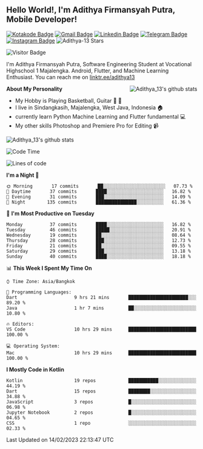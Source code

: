 
## Hello World!, I'm Adithya Firmansyah Putra, Mobile Developer!

[![Kotakode Badge](https://img.shields.io/badge/-Kotakode-green?style=plastic&logo=Kotakode&link=https://kotakode.com/users/527/adithya-13)](https://kotakode.com/users/527/adithya-13)
[![Gmail Badge](https://img.shields.io/badge/-Gmail-white?style=plastic&logo=Gmail&link=mailto:aditputrafirmansyah@gmail.com)](mailto:aditputrafirmansyah@gmail.com)
[![Linkedin Badge](https://img.shields.io/badge/-LinkedIn-blue?style=plastic&logo=Linkedin&link=https://www.linkedin.com/in/aditputrafirmansyah/)](https://www.linkedin.com/in/aditputrafirmansyah/) 
[![Telegram Badge](https://img.shields.io/badge/-Telegram-blue?style=plastic&logo=telegram&link=https://t.me/Adithya_13)](https://t.me/Adithya_13) 
[![Instagram Badge](https://img.shields.io/badge/-Instagram-white?style=plastic&logo=instagram&link=https://www.instagram.com/adithya_firmansyahputra/)](https://www.instagram.com/adithya_firmansyahputra/)
![Adithya-13 Stars](https://img.shields.io/github/stars/Adithya-13?affiliations=OWNER&style=social)

![Visitor Badge](https://visitor-badge.laobi.icu/badge?page_id=Adithya-13.Adithya-13)

I'm Adithya Firmansyah Putra, Software Engineering Student at Vocational Highschool 1 Majalengka. Android, Flutter, and Machine Learning Enthusiast. You can reach me on [linktr.ee/adithya13](https://linktr.ee/adithya13)

<img align="right" alt="Adithya_13's github stats" src="https://github-readme-stats.vercel.app/api/top-langs/?username=Adithya-13&theme=radical&show_icons=true&hide_border=true&line_height=24"/>

**About My Personality**

- My Hobby is Playing Basketball, Guitar :basketball: :guitar: 
- I live in Sindangkasih, Majalengka, West Java, Indonesia :house:
- currently learn Python Machine Learning and Flutter fundamental :computer:
- My other skills Photoshop and Premiere Pro for Editing :video_camera:

<img alt="Adithya_13's github stats" src="https://github-readme-stats.vercel.app/api?username=Adithya-13&count_private=true&show_icons=true&hide_border=true&include_all_commits=true&line_height=24&theme=radical"/>

<!--START_SECTION:waka-->
![Code Time](http://img.shields.io/badge/Code%20Time-1%2C758%20hrs%2012%20mins-blue)

![Lines of code](https://img.shields.io/badge/From%20Hello%20World%20I%27ve%20Written-1%20Million%20lines%20of%20code-blue)

**I'm a Night 🦉** 

```text
🌞 Morning       17 commits       ██░░░░░░░░░░░░░░░░░░░░░░░   07.73 % 
🌆 Daytime       37 commits       ████░░░░░░░░░░░░░░░░░░░░░   16.82 % 
🌃 Evening       31 commits       ███░░░░░░░░░░░░░░░░░░░░░░   14.09 % 
🌙 Night        135 commits       ███████████████░░░░░░░░░░   61.36 % 

```
📅 **I'm Most Productive on Tuesday** 

```text
Monday          37 commits       ████░░░░░░░░░░░░░░░░░░░░░   16.82 % 
Tuesday         46 commits       █████░░░░░░░░░░░░░░░░░░░░   20.91 % 
Wednesday       19 commits       ██░░░░░░░░░░░░░░░░░░░░░░░   08.64 % 
Thursday        28 commits       ███░░░░░░░░░░░░░░░░░░░░░░   12.73 % 
Friday          21 commits       ██░░░░░░░░░░░░░░░░░░░░░░░   09.55 % 
Saturday        29 commits       ███░░░░░░░░░░░░░░░░░░░░░░   13.18 % 
Sunday          40 commits       ████░░░░░░░░░░░░░░░░░░░░░   18.18 % 

```


📊 **This Week I Spent My Time On** 

```text
⌚︎ Time Zone: Asia/Bangkok

💬 Programming Languages: 
Dart                     9 hrs 21 mins       ██████████████████████░░░   89.20 % 
Java                     1 hr 7 mins         ██░░░░░░░░░░░░░░░░░░░░░░░   10.80 % 

🔥 Editors: 
VS Code                  10 hrs 29 mins      █████████████████████████   100.00 % 

💻 Operating System: 
Mac                      10 hrs 29 mins      █████████████████████████   100.00 % 

```

**I Mostly Code in Kotlin** 

```text
Kotlin                   19 repos            ███████████░░░░░░░░░░░░░░   44.19 % 
Dart                     15 repos            ████████░░░░░░░░░░░░░░░░░   34.88 % 
JavaScript               3 repos             █░░░░░░░░░░░░░░░░░░░░░░░░   06.98 % 
Jupyter Notebook         2 repos             █░░░░░░░░░░░░░░░░░░░░░░░░   04.65 % 
CSS                      1 repo              ░░░░░░░░░░░░░░░░░░░░░░░░░   02.33 % 

```



 Last Updated on 14/02/2023 22:13:47 UTC
<!--END_SECTION:waka-->
